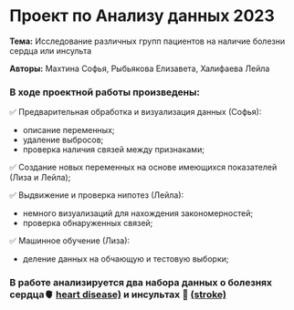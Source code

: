 # Проект по Анализу данных 2023
__Тема:__ Исследование различных групп пациентов на наличие болезни сердца или инсульта

__Авторы:__ Махтина Софья, Рыбьякова Елизавета, Халифаева Лейла

### В ходе проектной работы произведены:
:white_check_mark: Предварительная обработка и визуализация данных (Софья):
  * описание переменных;
  * удаление выбросов;
  * проверка наличия связей между признаками;

:white_check_mark: Создание новых переменных на основе имеющихся показателей (Лиза и Лейла);

:white_check_mark: Выдвижение и проверка нипотез (Лейла):
  * немного визуализаций для нахождения закономерностей;
  * проверка обнаруженных связей;

:white_check_mark: Машинное обучение (Лиза):
  * деление данных на обчающую и тестовую выборки;

### В работе анализируется два набора данных о болезнях сердца🫀 [heart disease)](https://www.kaggle.com/datasets/alexteboul/heart-disease-health-indicators-dataset) и инсультах 🧠 [(stroke)](https://www.kaggle.com/datasets/zzettrkalpakbal/full-filled-brain-stroke-dataset?select=full_data.csv)

